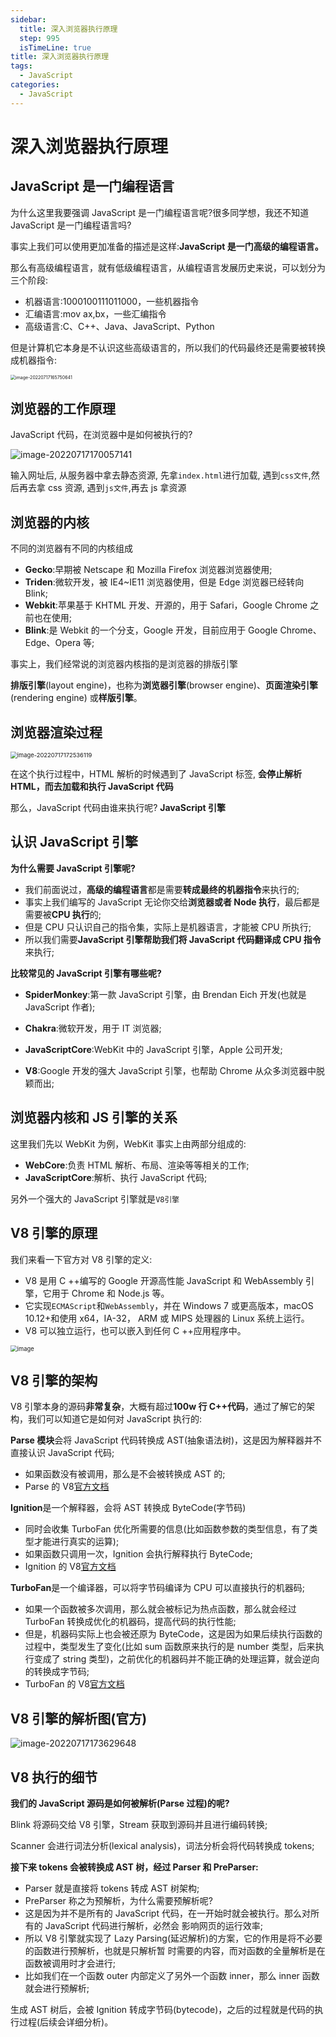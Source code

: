 ```yaml
---
sidebar:
  title: 深入浏览器执行原理
  step: 995
  isTimeLine: true
title: 深入浏览器执行原理
tags:
  - JavaScript
categories:
  - JavaScript
---
```


# 深入浏览器执行原理

## **JavaScript 是一门编程语言**

为什么这里我要强调 JavaScript 是一门编程语言呢?很多同学想，我还不知道 JavaScript 是一门编程语言吗?

事实上我们可以使用更加准备的描述是这样:**JavaScript 是一门高级的编程语言。**

那么有高级编程语言，就有低级编程语言，从编程语言发展历史来说，可以划分为三个阶段:

- 机器语言:1000100111011000，一些机器指令
- 汇编语言:mov ax,bx，一些汇编指令
- 高级语言:C、C++、Java、JavaScript、Python

但是计算机它本身是不认识这些高级语言的，所以我们的代码最终还是需要被转换成机器指令:

<img src="./assets/image-20220717165750641.png" alt="image-20220717165750641" style="zoom:50%;" />

## **浏览器的工作原理**

JavaScript 代码，在浏览器中是如何被执行的?

<img src="./assets/image-20220717170057141.png" alt="image-20220717170057141"  />

输入网址后, 从服务器中拿去静态资源, 先拿`index.html`进行加载, 遇到`css文件`,然后再去拿 css 资源, 遇到`js文件`,再去 js 拿资源

## **浏览器的内核**

不同的浏览器有不同的内核组成

- **Gecko**:早期被 Netscape 和 Mozilla Firefox 浏览器浏览器使用;
- **Triden**:微软开发，被 IE4~IE11 浏览器使用，但是 Edge 浏览器已经转向 Blink;
- **Webkit**:苹果基于 KHTML 开发、开源的，用于 Safari，Google Chrome 之前也在使用;
- **Blink**:是 Webkit 的一个分支，Google 开发，目前应用于 Google Chrome、Edge、Opera 等;

事实上，我们经常说的浏览器内核指的是浏览器的排版引擎

**排版引擎**(layout engine)，也称为**浏览器引擎**(browser engine)、**页面渲染引擎**(rendering engine) 或**样版引擎**。

## **浏览器渲染过程**

<img src="./assets/image-20220717172536119.png" alt="image-20220717172536119" style="zoom:67%;" />

在这个执行过程中，HTML 解析的时候遇到了 JavaScript 标签, **会停止解析 HTML，而去加载和执行 JavaScript 代码**

那么，JavaScript 代码由谁来执行呢? **JavaScript 引擎**

## **认识 JavaScript 引擎**

**为什么需要 JavaScript 引擎呢?**

- 我们前面说过，**高级的编程语言**都是需要**转成最终的机器指令**来执行的;
- 事实上我们编写的 JavaScript 无论你交给**浏览器或者 Node 执行**，最后都是需要被**CPU 执行**的;
- 但是 CPU 只认识自己的指令集，实际上是机器语言，才能被 CPU 所执行;
- 所以我们需要**JavaScript 引擎帮助我们将 JavaScript 代码翻译成 CPU 指令**来执行;

**比较常见的 JavaScript 引擎有哪些呢?**

- **SpiderMonkey**:第一款 JavaScript 引擎，由 Brendan Eich 开发(也就是 JavaScript 作者);

- **Chakra**:微软开发，用于 IT 浏览器;

- **JavaScriptCore**:WebKit 中的 JavaScript 引擎，Apple 公司开发;

- **V8**:Google 开发的强大 JavaScript 引擎，也帮助 Chrome 从众多浏览器中脱颖而出;

## **浏览器内核和 JS 引擎的关系**

这里我们先以 WebKit 为例，WebKit 事实上由两部分组成的:

- **WebCore**:负责 HTML 解析、布局、渲染等等相关的工作;
- **JavaScriptCore**:解析、执行 JavaScript 代码;

另外一个强大的 JavaScript 引擎就是`V8引擎`

## **V8 引擎的原理**

我们来看一下官方对 V8 引擎的定义:

- V8 是用 C ++编写的 Google 开源高性能 JavaScript 和 WebAssembly 引擎，它用于 Chrome 和 Node.js 等。
- 它实现`ECMAScript`和`WebAssembly`，并在 Windows 7 或更高版本，macOS 10.12+和使用 x64，IA-32， ARM 或 MIPS 处理器的 Linux 系统上运行。
- V8 可以独立运行，也可以嵌入到任何 C ++应用程序中。

<img src="./assets/image-20220717173311658.png" alt="image" style="zoom:67%;" />

## **V8 引擎的架构**

V8 引擎本身的源码**非常复杂**，大概有超过**100w 行 C++代码**，通过了解它的架构，我们可以知道它是如何对 JavaScript 执行的:

**Parse 模块**会将 JavaScript 代码转换成 AST(抽象语法树)，这是因为解释器并不直接认识 JavaScript 代码;

- 如果函数没有被调用，那么是不会被转换成 AST 的;
- Parse 的 V8[官方文档](https://v8.dev/blog/scanner)

**Ignition**是一个解释器，会将 AST 转换成 ByteCode(字节码)

- 同时会收集 TurboFan 优化所需要的信息(比如函数参数的类型信息，有了类型才能进行真实的运算);
- 如果函数只调用一次，Ignition 会执行解释执行 ByteCode;
- Ignition 的 V8[官方文档](https://v8.dev/blog/ignition-interpreter)

**TurboFan**是一个编译器，可以将字节码编译为 CPU 可以直接执行的机器码;

- 如果一个函数被多次调用，那么就会被标记为热点函数，那么就会经过 TurboFan 转换成优化的机器码，提高代码的执行性能;
- 但是，机器码实际上也会被还原为 ByteCode，这是因为如果后续执行函数的过程中，类型发生了变化(比如 sum 函数原来执行的是 number 类型，后来执行变成了 string 类型)，之前优化的机器码并不能正确的处理运算，就会逆向的转换成字节码;
- TurboFan 的 V8[官方文档](https://v8.dev/blog/turbofan-jit)

## **V8 引擎的解析图(官方)**

![image-20220717173629648](./assets/image-20220717173629648.png)

## **V8 执行的细节**

**我们的 JavaScript 源码是如何被解析(Parse 过程)的呢?**

Blink 将源码交给 V8 引擎，Stream 获取到源码并且进行编码转换;

Scanner 会进行词法分析(lexical analysis)，词法分析会将代码转换成 tokens;

**接下来 tokens 会被转换成 AST 树，经过 Parser 和 PreParser:**

- Parser 就是直接将 tokens 转成 AST 树架构;
- PreParser 称之为预解析，为什么需要预解析呢?
- 这是因为并不是所有的 JavaScript 代码，在一开始时就会被执行。那么对所有的 JavaScript 代码进行解析，必然会 影响网页的运行效率;
- 所以 V8 引擎就实现了 Lazy Parsing(延迟解析)的方案，它的作用是将不必要的函数进行预解析，也就是只解析暂 时需要的内容，而对函数的全量解析是在函数被调用时才会进行;
- 比如我们在一个函数 outer 内部定义了另外一个函数 inner，那么 inner 函数就会进行预解析;

生成 AST 树后，会被 Ignition 转成字节码(bytecode)，之后的过程就是代码的执行过程(后续会详细分析)。